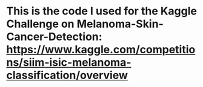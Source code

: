 # This is the code I used for the Kaggle Challenge on Melanoma-Skin-Cancer-Detection: https://www.kaggle.com/competitions/siim-isic-melanoma-classification/overview
